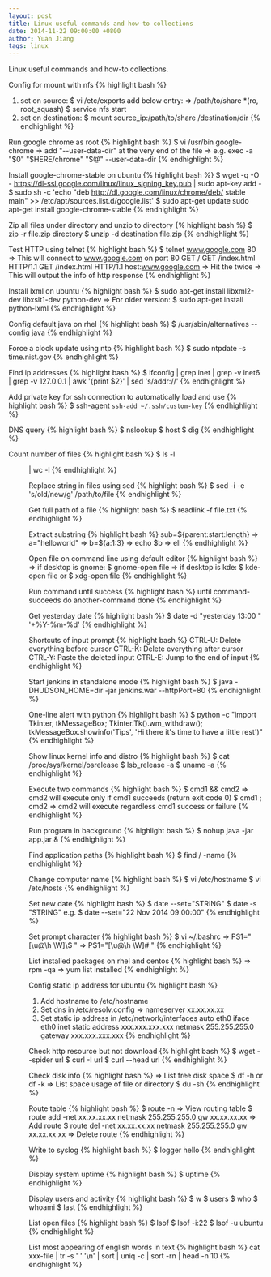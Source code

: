 ```yaml
---
layout: post
title: Linux useful commands and how-to collections
date: 2014-11-22 09:00:00 +0800
author: Yuan Jiang
tags: linux
---
```


Linux useful commands and how-to collections.

Config for mount with nfs
{% highlight bash %}
1) set on source:
$ vi /etc/exports
add below entry:
=> /path/to/share *(ro, root_squash)
$ service nfs start
2) set on destination:
$ mount source_ip:/path/to/share /destination/dir
{% endhighlight %}

Run google chrome as root
{% highlight bash %}
$ vi /usr/bin google-chrome
=> add "--user-data-dir" at the very end of the file
=> e.g. exec -a "$0" "$HERE/chrome" "$@" --user-data-dir
{% endhighlight %}

Install google-chrome-stable on ubuntu
{% highlight bash %}
$ wget -q -O - https://dl-ssl.google.com/linux/linux_signing_key.pub | sudo apt-key add -
$ sudo sh -c 'echo "deb http://dl.google.com/linux/chrome/deb/ stable main" >> /etc/apt/sources.list.d/google.list'
$ sudo apt-get update sudo apt-get install google-chrome-stable
{% endhighlight %}

Zip all files under directory and unzip to directory
{% highlight bash %}
$ zip -r file.zip directory
$ unzip -d destination file.zip
{% endhighlight %}

Test HTTP using telnet
{% highlight bash %}
$ telnet www.google.com 80
=> This will connect to www.google.com on port 80
GET /
GET /index.html HTTP/1.1
GET /index.html HTTP/1.1 host:www.google.com
=> Hit the <enter> twice
=> This will output the info of http response
{% endhighlight %}

Install lxml on ubuntu
{% highlight bash %}
$ sudo apt-get install libxml2-dev libxslt1-dev python-dev
=> For older version:
$ sudo apt-get install python-lxml
{% endhighlight %}

Config default java on rhel
{% highlight bash %}
$ /usr/sbin/alternatives --config java
{% endhighlight %}

Force a clock update using ntp
{% highlight bash %}
$ sudo ntpdate -s time.nist.gov
{% endhighlight %}

Find ip addresses
{% highlight bash %}
$ ifconfig | grep inet | grep -v inet6 | grep -v 127.0.0.1 | awk '{print $2}' | sed 's/addr://'
{% endhighlight %}

Add private key for ssh connection to automatically load and use
{% highlight bash %}
$ ssh-agent `ssh-add ~/.ssh/custom-key`
{% endhighlight %}

DNS query
{% highlight bash %}
$ nslookup <target>
$ host <target>
$ dig <target>
{% endhighlight %}

Count number of files
{% highlight bash %}
$ ls -l <dir> | wc -l
{% endhighlight %}

Replace string in files using sed
{% highlight bash %}
$ sed -i -e 's/old/new/g' /path/to/file
{% endhighlight %}

Get full path of a file
{% highlight bash %}
$ readlink -f file.txt
{% endhighlight %}

Extract substring
{% highlight bash %}
sub=${parent:start:length}
=> a="helloworld"
=> b=${a:1:3}
=> echo $b
=> ell
{% endhighlight %}

Open file on command line using default editor
{% highlight bash %}
=> if desktop is gnome:
$ gnome-open file
=> if desktop is kde:
$ kde-open file
or
$ xdg-open file
{% endhighlight %}

Run command until success
{% highlight bash %}
until command-succeeds do
    another-command
done
{% endhighlight %}

Get yesterday date
{% highlight bash %}
$ date -d "yesterday 13:00 " '+%Y-%m-%d'
{% endhighlight %}

Shortcuts of input prompt
{% highlight bash %}
CTRL-U: Delete everything before cursor
CTRL-K: Delete everything after cursor
CTRL-Y: Paste the deleted input
CTRL-E: Jump to the end of input
{% endhighlight %}

Start jenkins in standalone mode
{% highlight bash %}
$ java -DHUDSON_HOME=dir -jar jenkins.war --httpPort=80
{% endhighlight %}

One-line alert with python
{% highlight bash %}
$ python -c "import Tkinter, tkMessageBox; Tkinter.Tk().wm_withdraw(); tkMessageBox.showinfo('Tips', 'Hi there it\'s time to have a little rest')"
{% endhighlight %}

Show linux kernel info and distro
{% highlight bash %}
$ cat /proc/sys/kernel/osrelease
$ lsb_release -a
$ uname -a
{% endhighlight %}

Execute two commands
{% highlight bash %}
$ cmd1 && cmd2
=> cmd2 will execute only if cmd1 succeeds (return exit code 0)
$ cmd1 ;  cmd2
=> cmd2 will execute regardless cmd1 success or failure
{% endhighlight %}

Run program in background
{% highlight bash %}
$ nohup java -jar app.jar &
{% endhighlight %}

Find application paths
{% highlight bash %}
$ find / -name <appname>
{% endhighlight %}

Change computer name
{% highlight bash %}
$ vi /etc/hostname
$ vi /etc/hosts
{% endhighlight %}

Set new date
{% highlight bash %}
$ date --set="STRING"
$ date -s "STRING"
e.g.
$ date --set="22 Nov 2014 09:00:00"
{% endhighlight %}

Set prompt character
{% highlight bash %}
$ vi ~/.bashrc
=> PS1="[\u@\h \W]\\$ "
=> PS1="[\u@\h \W]# "
{% endhighlight %}

List installed packages on rhel and centos
{% highlight bash %}
=> rpm -qa
=> yum list installed
{% endhighlight %}

Config static ip address for ubuntu
{% highlight bash %}
1) Add hostname to /etc/hostname
2) Set dns in /etc/resolv.config
=> nameserver xx.xx.xx.xx
3) Set static ip address in /etc/network/interfaces
auto eth0
iface eth0 inet static
address xxx.xxx.xxx.xxx
netmask 255.255.255.0
gateway xxx.xxx.xxx.xxx
{% endhighlight %}

Check http resource but not download
{% highlight bash %}
$ wget --spider url
$ curl -I url
$ curl --head url
{% endhighlight %}

Check disk info
{% highlight bash %}
=> List free disk space
$ df -h or df -k
=> List space usage of file or directory
$ du -sh
{% endhighlight %}

Route table
{% highlight bash %}
$ route -n
=> View routing table
$ route add -net xx.xx.xx.xx netmask 255.255.255.0 gw xx.xx.xx.xx
=> Add route
$ route del -net xx.xx.xx.xx netmask 255.255.255.0 gw xx.xx.xx.xx
=> Delete route
{% endhighlight %}

Write to syslog
{% highlight bash %}
$ logger hello
{% endhighlight %}

Display system uptime
{% highlight bash %}
$ uptime
{% endhighlight %}

Display users and activity
{% highlight bash %}
$ w
$ users
$ who
$ whoami
$ last
{% endhighlight %}

List open files
{% highlight bash %}
$ lsof
$ lsof -i:22
$ lsof -u ubuntu
{% endhighlight %}

List most appearing of english words in text
{% highlight bash %}
cat xxx-file | tr -s ' ' '\n' | sort | uniq -c | sort -rn | head -n 10
{% endhighlight %}
